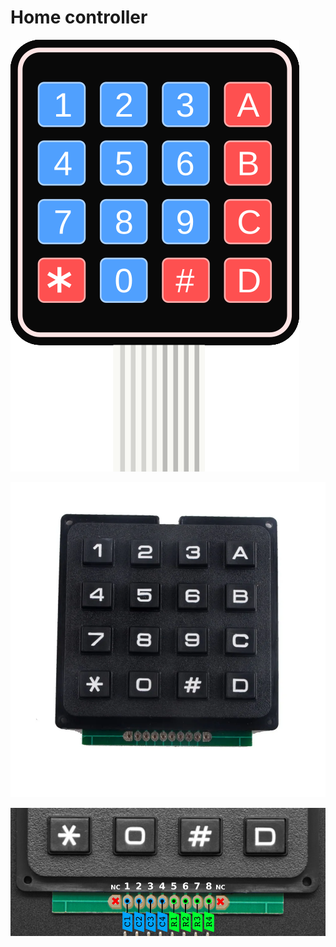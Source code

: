 # Home controller

![Matrix 4x4 keypad](keypadbetter.svg)

![Matrix 4x4 keypad](16Keys-4X4-Membrane-Matrix-Keypad-Keyboard-Module-Array-Switch-for-Arduino-U-NO-R3-Nano-FZ0840.jpg)

![Matrix 4x4 keypad pinout](raspberry_pi_PID3844_pinout.jpg)